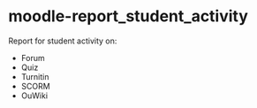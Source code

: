 moodle-report_student_activity
==============================

Report for student activity on:
 - Forum
 - Quiz
 - Turnitin
 - SCORM
 - OuWiki